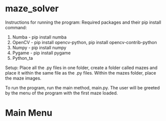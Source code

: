 # maze_solver
Instructions for running the program:
Required packages and their pip install command:
1. Numba - pip install numba
2. OpenCV - pip install opencv-python, pip install opencv-contrib-python
3. Numpy - pip install numpy
4. Pygame - pip install pygame
5. Python_ta

Setup: Place all the .py files in one folder, create a folder called mazes and place it within the same file as the .py
files. Within the mazes folder, place the maze images.

To run the program, run the main method, main.py. The user will be greeted by the menu of the program with
the first maze loaded.

# Main Menu

